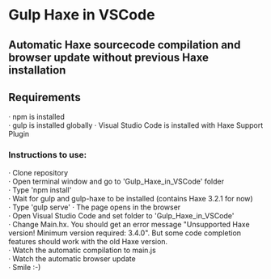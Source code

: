 # Gulp Haxe in VSCode

## Automatic Haxe sourcecode compilation and browser update without previous Haxe installation

## Requirements

· npm is installed  
· gulp is installed globally
· Visual Studio Code is installed with Haxe Support Plugin

### Instructions to use:  
· Clone repository  
· Open terminal window and go to 'Gulp_Haxe_in_VSCode' folder  
· Type 'npm install'  
· Wait for gulp and gulp-haxe to be installed (contains Haxe 3.2.1 for now)  
· Type 'gulp serve'
· The page opens in the browser  
· Open Visual Studio Code and set folder to 'Gulp_Haxe_in_VSCode'  
· Change Main.hx. You should get an error message "Unsupported Haxe version! Minimum version required: 3.4.0". But some code completion features should work with the old Haxe version.  
· Watch the automatic compilation to main.js  
· Watch the automatic browser update  
· Smile :-)